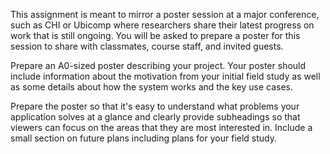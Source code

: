 This assignment is meant to mirror a poster session at a major conference, such as CHI or Ubicomp
where researchers share their latest progress on work that is still ongoing. You will be asked to
prepare a poster for this session to share with classmates, course staff, and invited guests.

Prepare an A0-sized poster describing your project. Your poster should include information about
the motivation from your initial field study as well as some details about how the system works and
the key use cases.

Prepare the poster so that it's easy to understand what problems your application solves at a
glance and clearly provide subheadings so that viewers can focus on the areas that they are most
interested in. Include a small section on future plans including plans for your field study.

